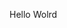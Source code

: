 Hello Wolrd




























































































































































































































































































































































































































































































































































































































































































































































































































































































































































































































































































































































































































































































































































































































































































































































































































































































































































































































































































































































































































































































































































































































































































































































































































































